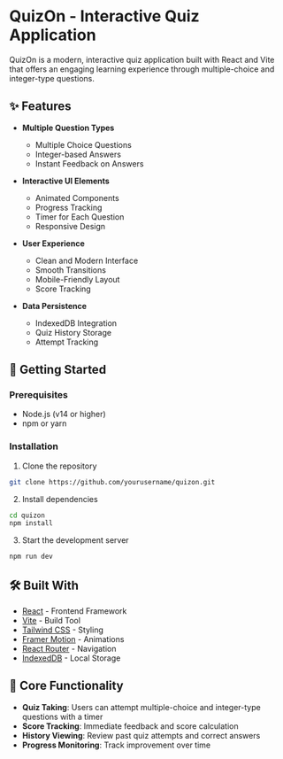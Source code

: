 # QuizOn - Interactive Quiz Application

QuizOn is a modern, interactive quiz application built with React and Vite that offers an engaging learning experience through multiple-choice and integer-type questions.


## ✨ Features

- **Multiple Question Types**
  - Multiple Choice Questions
  - Integer-based Answers
  - Instant Feedback on Answers

- **Interactive UI Elements**
  - Animated Components
  - Progress Tracking
  - Timer for Each Question
  - Responsive Design

- **User Experience**
  - Clean and Modern Interface
  - Smooth Transitions
  - Mobile-Friendly Layout
  - Score Tracking

- **Data Persistence**
  - IndexedDB Integration
  - Quiz History Storage
  - Attempt Tracking

## 🚀 Getting Started

### Prerequisites
- Node.js (v14 or higher)
- npm or yarn

### Installation

1. Clone the repository

```bash
git clone https://github.com/yourusername/quizon.git
```

2. Install dependencies

```bash
cd quizon
npm install
```

3. Start the development server

```bash
npm run dev
```

## 🛠️ Built With

- [React](https://reactjs.org/) - Frontend Framework
- [Vite](https://vitejs.dev/) - Build Tool
- [Tailwind CSS](https://tailwindcss.com/) - Styling
- [Framer Motion](https://www.framer.com/motion/) - Animations
- [React Router](https://reactrouter.com/) - Navigation
- [IndexedDB](https://developer.mozilla.org/en-US/docs/Web/API/IndexedDB_API) - Local Storage


## 🎯 Core Functionality

- **Quiz Taking**: Users can attempt multiple-choice and integer-type questions with a timer
- **Score Tracking**: Immediate feedback and score calculation
- **History Viewing**: Review past quiz attempts and correct answers
- **Progress Monitoring**: Track improvement over time



